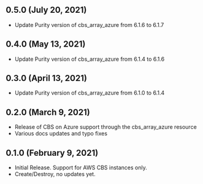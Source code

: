 ## 0.5.0 (July 20, 2021)

* Update Purity version of cbs_array_azure from 6.1.6 to 6.1.7

## 0.4.0 (May 13, 2021)

* Update Purity version of cbs_array_azure from 6.1.4 to 6.1.6

## 0.3.0 (April 13, 2021)

* Update Purity version of cbs_array_azure from 6.1.0 to 6.1.4

## 0.2.0 (March 9, 2021)

* Release of CBS on Azure support through the cbs_array_azure resource
* Various docs updates and typo fixes

## 0.1.0 (February 9, 2021)

* Initial Release. Support for AWS CBS instances only.
* Create/Destroy, no updates yet.